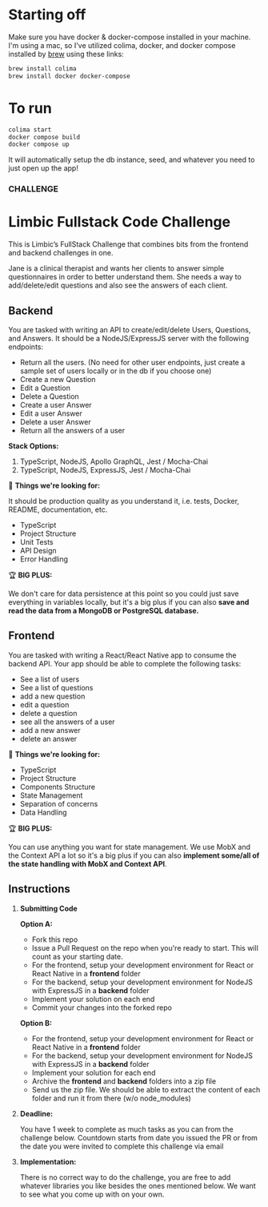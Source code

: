 # Starting off

Make sure you have docker & docker-compose installed in your machine.
I'm using a mac, so I've utilized colima, docker, and docker compose installed by [brew](https://brew.sh/) using these links:

```bash
brew install colima
brew install docker docker-compose
```

# To run

```bash
colima start
docker compose build
docker compose up
```

It will automatically setup the db instance, seed, and whatever you need to just open up the app!

### CHALLENGE

# Limbic Fullstack Code Challenge

This is Limbic’s FullStack Challenge that combines bits from the frontend and backend challenges in one.

Jane is a clinical therapist and wants her clients to answer simple questionnaires in order to better understand them. She needs a way to add/delete/edit questions and also see the answers of each client.

## Backend

You are tasked with writing an API to create/edit/delete Users, Questions, and Answers. It should be a NodeJS/ExpressJS server with the following endpoints:

- Return all the users. (No need for other user endpoints, just create a sample set of users locally or in the db if you choose one)
- Create a new Question
- Edit a Question
- Delete a Question
- Create a user Answer
- Edit a user Answer
- Delete a user Answer
- Return all the answers of a user

**Stack Options:**

1. TypeScript, NodeJS, Apollo GraphQL, Jest / Mocha-Chai
2. TypeScript, NodeJS, ExpressJS, Jest / Mocha-Chai

🔎 **Things we're looking for:**

It should be production quality as you understand it, i.e. tests, Docker, README, documentation, etc.

- TypeScript
- Project Structure
- Unit Tests
- API Design
- Error Handling

🏆 **BIG PLUS:**

We don't care for data persistence at this point so you could just save everything in variables locally, but it's a big plus if you can also **save and read the data from a MongoDB or PostgreSQL database.**

## Frontend

You are tasked with writing a React/React Native app to consume the backend API. Your app should be able to complete the following tasks:

- See a list of users
- See a list of questions
- add a new question
- edit a question
- delete a question
- see all the answers of a user
- add a new answer
- delete an answer

🔎 **Things we're looking for:**

- TypeScript
- Project Structure
- Components Structure
- State Management
- Separation of concerns
- Data Handling

🏆 **BIG PLUS:**

You can use anything you want for state management. We use MobX and the Context API a lot so it's a big plus if you can also **implement some/all of the state handling with MobX and Context API**.

## Instructions

1. **Submitting Code**

   **Option A:**

   - Fork this repo
   - Issue a Pull Request on the repo when you're ready to start. This will count as your starting date.
   - For the frontend, setup your development environment for React or React Native in a **frontend** folder
   - For the backend, setup your development environment for NodeJS with ExpressJS in a **backend** folder
   - Implement your solution on each end
   - Commit your changes into the forked repo

   **Option B:**

   - For the frontend, setup your development environment for React or React Native in a **frontend** folder
   - For the backend, setup your development environment for NodeJS with ExpressJS in a **backend** folder
   - Implement your solution for each end
   - Archive the **frontend** and **backend** folders into a zip file
   - Send us the zip file. We should be able to extract the content of each folder and run it from there (w/o node_modules)

2. **Deadline:**

   You have 1 week to complete as much tasks as you can from the challenge below. Countdown starts from date you issued the PR or from the date you were invited to complete this challenge via email

3. **Implementation:**

   There is no correct way to do the challenge, you are free to add whatever libraries you like besides the ones mentioned below. We want to see what you come up with on your own.
